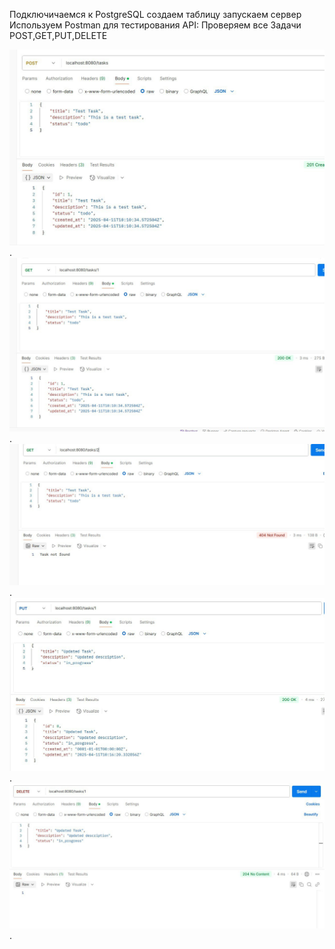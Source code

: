 Подключичаемся к PostgreSQL
создаем таблицу 
запускаем сервер
Используем Postman для тестирования API:
Проверяем все Задачи POST,GET,PUT,DELETE

![Image Alt](https://github.com/Upiter5/todo-app/blob/main/5460988709013940956.jpg?raw=true).
![Image Alt](https://github.com/Upiter5/todo-app/blob/main/5460988709013940959.jpg?raw=true).
![Image Alt](https://github.com/Upiter5/todo-app/blob/main/5460988709013940961.jpg?raw=true).
![Image Alt](https://github.com/Upiter5/todo-app/blob/main/5460988709013940963.jpg?raw=true).
![Image Alt](https://github.com/Upiter5/todo-app/blob/main/5460988709013940965.jpg?raw=true).
 
